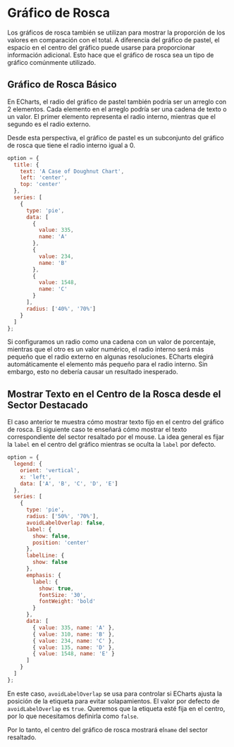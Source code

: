 # Gráfico de Rosca

Los gráficos de rosca también se utilizan para mostrar la proporción de los valores en comparación con el total. A diferencia del gráfico de pastel, el espacio en el centro del gráfico puede usarse para proporcionar información adicional. Esto hace que el gráfico de rosca sea un tipo de gráfico comúnmente utilizado.

## Gráfico de Rosca Básico

En ECharts, el radio del gráfico de pastel también podría ser un arreglo con 2 elementos. Cada elemento en el arreglo podría ser una cadena de texto o un valor. El primer elemento representa el radio interno, mientras que el segundo es el radio externo.

Desde esta perspectiva, el gráfico de pastel es un subconjunto del gráfico de rosca que tiene el radio interno igual a 0.

```js live
option = {
  title: {
    text: 'A Case of Doughnut Chart',
    left: 'center',
    top: 'center'
  },
  series: [
    {
      type: 'pie',
      data: [
        {
          value: 335,
          name: 'A'
        },
        {
          value: 234,
          name: 'B'
        },
        {
          value: 1548,
          name: 'C'
        }
      ],
      radius: ['40%', '70%']
    }
  ]
};
```

Si configuramos un radio como una cadena con un valor de porcentaje, mientras que el otro es un valor numérico, el radio interno será más pequeño que el radio externo en algunas resoluciones. ECharts elegirá automáticamente el elemento más pequeño para el radio interno. Sin embargo, esto no debería causar un resultado inesperado.

## Mostrar Texto en el Centro de la Rosca desde el Sector Destacado

El caso anterior te muestra cómo mostrar texto fijo en el centro del gráfico de rosca. El siguiente caso te enseñará cómo mostrar el texto correspondiente del sector resaltado por el mouse. La idea general es fijar la `label` en el centro del gráfico mientras se oculta la `label` por defecto.

```js live
option = {
  legend: {
    orient: 'vertical',
    x: 'left',
    data: ['A', 'B', 'C', 'D', 'E']
  },
  series: [
    {
      type: 'pie',
      radius: ['50%', '70%'],
      avoidLabelOverlap: false,
      label: {
        show: false,
        position: 'center'
      },
      labelLine: {
        show: false
      },
      emphasis: {
        label: {
          show: true,
          fontSize: '30',
          fontWeight: 'bold'
        }
      },
      data: [
        { value: 335, name: 'A' },
        { value: 310, name: 'B' },
        { value: 234, name: 'C' },
        { value: 135, name: 'D' },
        { value: 1548, name: 'E' }
      ]
    }
  ]
};
```

En este caso, `avoidLabelOverlap` se usa para controlar si ECharts ajusta la posición de la etiqueta para evitar solapamientos. El valor por defecto de `avoidLabelOverlap` es `true`. Queremos que la etiqueta esté fija en el centro, por lo que necesitamos definirla como `false`.

Por lo tanto, el centro del gráfico de rosca mostrará el`name` del sector resaltado.
